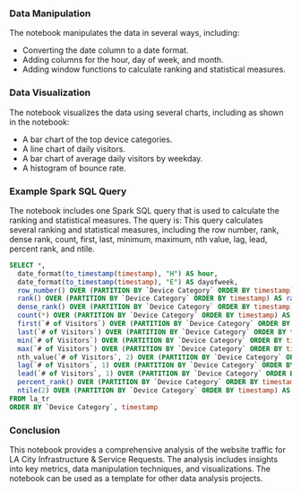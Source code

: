 ### Data Manipulation

The notebook manipulates the data in several ways, including:

- Converting the date column to a date format.
- Adding columns for the hour, day of week, and month.
- Adding window functions to calculate ranking and statistical measures.

### Data Visualization

The notebook visualizes the data using several charts, including as shown in the notebook:

- A bar chart of the top device categories.
- A line chart of daily visitors.
- A bar chart of average daily visitors by weekday.
- A histogram of bounce rate.


### Example Spark SQL Query

The notebook includes one Spark SQL query that is used to calculate the ranking and statistical measures. The query is: This query calculates several ranking and statistical measures, including the row number, rank, dense rank, count, first, last, minimum, maximum, nth value, lag, lead, percent rank, and ntile.


```SQL
SELECT *,
  date_format(to_timestamp(timestamp), "H") AS hour,
  date_format(to_timestamp(timestamp), "E") AS dayofweek,
  row_number() OVER (PARTITION BY `Device Category` ORDER BY timestamp) AS row_num,
  rank() OVER (PARTITION BY `Device Category` ORDER BY timestamp) AS rank,
  dense_rank() OVER (PARTITION BY `Device Category` ORDER BY timestamp) AS dense_rank,
  count(*) OVER (PARTITION BY `Device Category` ORDER BY timestamp) AS count,
  first(`# of Visitors`) OVER (PARTITION BY `Device Category` ORDER BY timestamp) AS first,
  last(`# of Visitors`) OVER (PARTITION BY `Device Category` ORDER BY timestamp) AS last,
  min(`# of Visitors`) OVER (PARTITION BY `Device Category` ORDER BY timestamp) AS min,
  max(`# of Visitors`) OVER (PARTITION BY `Device Category` ORDER BY timestamp) AS max,
  nth_value(`# of Visitors`, 2) OVER (PARTITION BY `Device Category` ORDER BY timestamp) AS nth,
  lag(`# of Visitors`, 1) OVER (PARTITION BY `Device Category` ORDER BY timestamp) AS lag,
  lead(`# of Visitors`, 1) OVER (PARTITION BY `Device Category` ORDER BY timestamp) AS lead,
  percent_rank() OVER (PARTITION BY `Device Category` ORDER BY timestamp) AS percent,
  ntile(2) OVER (PARTITION BY `Device Category` ORDER BY timestamp) AS ntile
FROM la_tr
ORDER BY `Device Category`, timestamp

```

### Conclusion

This notebook provides a comprehensive analysis of the website traffic for LA City Infrastructure & Service Requests. The analysis includes insights into key metrics, data manipulation techniques, and visualizations. The notebook can be used as a template for other data analysis projects.
